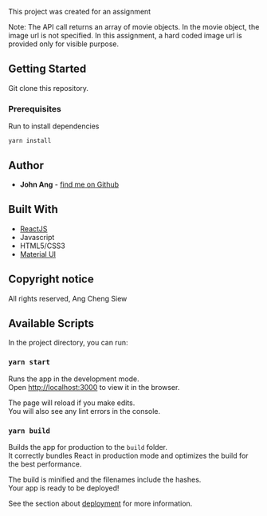 This project was created for an assignment

Note: The API call returns an array of movie objects. In the movie object, the image url is not specified. In this assignment, a hard coded image url is provided only for visible purpose.

## Getting Started

Git clone this repository.

### Prerequisites

Run to install dependencies
```
yarn install
```
## Author
* **John Ang** - [find me on Github](https://github.com/johnacs)

## Built With
* [ReactJS](https://reactjs.org/)
* Javascript
* HTML5/CSS3
* [Material UI](https://material-ui.com/)

## Copyright notice
All rights reserved, Ang Cheng Siew


## Available Scripts

In the project directory, you can run:

### `yarn start`

Runs the app in the development mode.<br />
Open [http://localhost:3000](http://localhost:3000) to view it in the browser.

The page will reload if you make edits.<br />
You will also see any lint errors in the console.

### `yarn build`

Builds the app for production to the `build` folder.<br />
It correctly bundles React in production mode and optimizes the build for the best performance.

The build is minified and the filenames include the hashes.<br />
Your app is ready to be deployed!

See the section about [deployment](https://facebook.github.io/create-react-app/docs/deployment) for more information.
